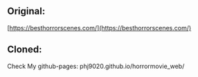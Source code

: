 
## Original:
 [https://besthorrorscenes.com/](https://besthorrorscenes.com/)

## Cloned:
 Check My github-pages: phj9020.github.io/horrormovie_web/